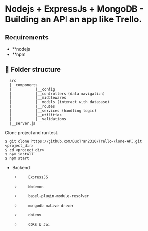 # Nodejs + ExpressJs + MongoDB - Building an API an app like Trello.

## Requirements

-   \*\*nodejs
-   \*\*npm

## **🏨 Folder structure**

```
  src
  |__components
  |           |__config
  |           |__controllers (data navigation)
  |           |__middlewares
  |           |__models (interact with database)
  |           |__routes
  |           |__services (handling logic)
  |           |__utilities
  |           |__validations
  |__server.js
```

Clone project and run test.

```
$ git clone https://github.com/DucTran2310/Trello-clone-API.git <project_dir>
$ cd <project_dir>
$ npm install
$ npm start
```

-   Backend

    -         ExpressJS
    -         Nodemon
    -         babel-plugin-module-resolver
    -         mongodb native driver
    -         dotenv
    -         CORS & Joi
